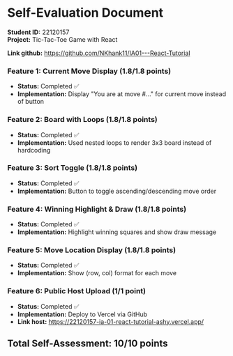 # Self-Evaluation Document
**Student ID:** 22120157  
**Project:** Tic-Tac-Toe Game with React

**Link github:** https://github.com/NKhank11/IA01---React-Tutorial

### Feature 1: Current Move Display (1.8/1.8 points)
-  **Status:** Completed ✅
- **Implementation:** Display "You are at move #..." for current move instead of button

### Feature 2: Board with Loops (1.8/1.8 points)
-  **Status:** Completed ✅
- **Implementation:** Used nested loops to render 3x3 board instead of hardcoding

### Feature 3: Sort Toggle (1.8/1.8 points)
-  **Status:** Completed ✅
- **Implementation:** Button to toggle ascending/descending move order

### Feature 4: Winning Highlight & Draw (1.8/1.8 points)
- **Status:** Completed ✅
- **Implementation:** Highlight winning squares and show draw message

### Feature 5: Move Location Display (1.8/1.8 points)
- **Status:** Completed ✅
- **Implementation:** Show (row, col) format for each move

### Feature 6: Public Host Upload (1/1 point)
- **Status:** Completed ✅
- **Implementation:** Deploy to Vercel via GitHub
- **Link host:** https://22120157-ia-01-react-tutorial-ashy.vercel.app/

## Total Self-Assessment: 10/10 points